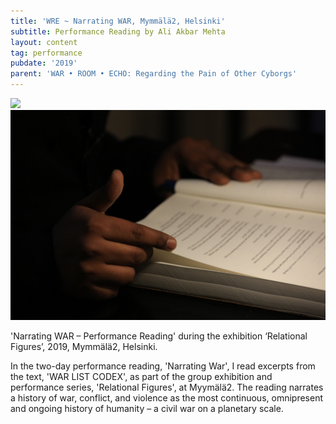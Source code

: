```yaml
---
title: 'WRE ~ Narrating WAR, Mymmälä2, Helsinki'
subtitle: Performance Reading by Ali Akbar Mehta
layout: content
tag: performance
pubdate: '2019'
parent: 'WAR • ROOM • ECHO: Regarding the Pain of Other Cyborgs'
---
```

![](/assets/img/2.-ali-akbar-mehta_narrating-war-war-room-echo_myymala2_23.08.2019.jpg)
![](/assets/img/1.-ali-akbar-mehta_narrating-war-war-room-echo_myymala2_23.08.2019.jpg)

'Narrating WAR – Performance Reading' during the exhibition ‘Relational Figures’, 2019, Mymmälä2, Helsinki.

In the two-day performance reading, 'Narrating War', I read excerpts from the text, 'WAR LIST CODEX', as part of the group exhibition and performance series, 'Relational Figures', at Myymälä2. The reading narrates a history of war, conflict, and violence as the most continuous, omnipresent and ongoing history of humanity – a civil war on a planetary scale.
